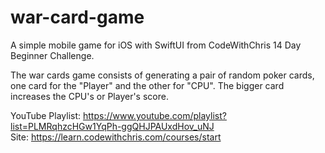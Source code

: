 # war-card-game

A simple mobile game for iOS with SwiftUI from CodeWithChris 14 Day Beginner Challenge.

The war cards game consists of generating a pair of random poker cards, one card for the "Player" and the other for "CPU". The bigger card increases the CPU's or Player's score.

YouTube Playlist: https://www.youtube.com/playlist?list=PLMRqhzcHGw1YqPh-ggQHJPAUxdHov_uNJ <br />
Site: https://learn.codewithchris.com/courses/start
